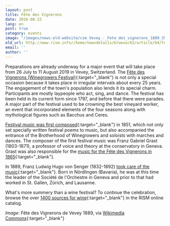 ```yaml
---
layout: post
title: Fête des Vignerons
date: 2016-08-22
lang: en
post: true
category: events
image: "/images/news-old-website/csm_Vevey_-_Fete_des_vignerons_1889_351307d7a4.jpg"
old_url: http://www.rism.info//home/newsdetails/browse/62/article/64/fete-des-vignerons.html
email: ''
author: ''
---
```


Preparations are already underway for a major event that will take place from 26 July to 11 August 2019 in Vevey, Switzerland. The [Fête des Vignerons (Winegrowers Festival)](http://www.fetedesvignerons.ch/en/){:target="_blank"} is not only a special occasion because it takes place in irregular intervals about every 25 years. The engagement of the town's population also lends it its special charm. Participants are mostly laypeople who act, sing, and dance. The festival has been held in its current form since 1797, and before that there were parades. A major part of the festival used to be crowning the best vineyard worker, an event that incorporated elements of the four seasons along with mythological figures such as Bacchus and Ceres.

[Festival music was first composed](https://opac.rism.info/search?id=402003161){:target="_blank"} in 1851, which not only set specially written festival poems to music, but also accompanied the entrance of the Brotherhood of Winegrowers and soloists with marches and dances. The composer of the first festival music was Franz Gabriel Grast (1803-1871), a professor of voice and theory at the conservatory in Geneva. Grast was also responsible for the [music for the Fête des Vignerons in 1865](https://opac.rism.info/search?id=402003071){:target="_blank"}.

In 1889, Franz Ludwig Hugo von Senger (1832-1892) [took care of the music](https://opac.rism.info/search?id=402004074){:target="_blank"}. Born in Nördlingen (Bavaria), he was at this time the leader of the Société de l'Orchestre in Geneva and prior to that had worked in St. Gallen, Zürich, and Lausanne.

What's more summery than a wine festival? To continue the celebration, browse the over [1400 sources for wine](https://opac.rism.info/search?View=rism&q=Wein){:target="_blank"} in the RISM online catalog.


_Image_: Fête des Vignerons de Vevey 1889, via [Wikimedia Commons](https://commons.wikimedia.org/wiki/File:Vevey_-_f%C3%AAte_des_vignerons_-_affiche_de_1889.jpg?uselang=fr){:target="_blank"}


